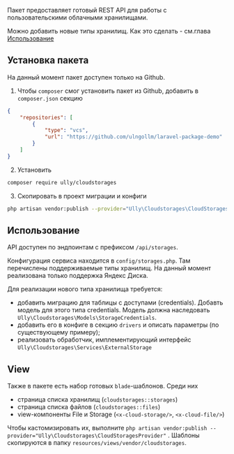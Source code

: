 Пакет предоставляет готовый REST API для работы с пользовательскими облачными хранилищами.

Можно добавить новые типы хранилищ. Как это сделать - см.глава [Использование](#использование)

## Установка пакета

На данный момент пакет доступен только на Github.

1. Чтобы `composer` смог установить пакет из Github, добавить в `composer.json` секцию

```json
{
    "repositories": [
        {
            "type": "vcs",
            "url": "https://github.com/ulngollm/laravel-package-demo"
        }
    ]
}
```

2. Установить

```bash
composer require ully/cloudstorages
```

3. Скопировать в проект миграции и конфиги

```bash
php artisan vendor:publish --provider="Ully\Cloudstorages\CloudStoragesProvider"
```

## Использование

API доступен по эндпоинтам с префиксом `/api/storages`.

Конфигурация сервиса находится в `config/storages.php`. Там перечислены поддерживаемые типы хранилищ.
На данный момент реализована только поддержка Яндекс Диска.

Для реализации нового типа хранилища требуется:

- добавить миграцию для таблицы с доступами (credentials). Добавть модель для этого типа credentials. Модель должна
  наследовать `Ully\Cloudstorages\Models\StorageCredentials`.
- добавить его в конфиге в секцию `drivers` и описать параметры (по существующему примеру);
- реализовать обработчик, имплементирующий интерфейс `Ully\Cloudstorages\Services\ExternalStorage`

## View

Также в пакете есть набор готовых `blade`-шаблонов. Среди них

- страница списка хранилищ (`cloudstorages::storages`)
- страница списка файлов (`cloudstorages::files`)
- view-компоненты File и Storage (`<x-cloud-storage/>`, `<x-cloud-file/>`)

Чтобы кастомизировать их, выполните `php artisan vendor:publish --provider="Ully\Cloudstorages\CloudStoragesProvider"`
. Шаблоны скопируются в папку `resources/views/vendor/cloudstorages`.
